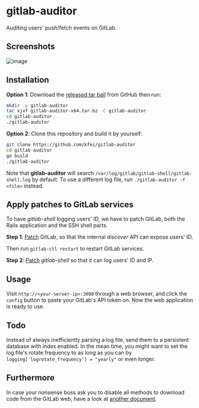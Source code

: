 # gitlab-auditor

Auditing users' push/fetch events on GitLab.

## Screenshots

![image]()

## Installation

**Option 1**: Download the [released tar
ball](https://github.com/kfei/gitlab-auditor/releases) from GitHub then run:

```bash
mkdir -p gitlab-auditor
tar xjvf gitlab-auditor-x64.tar.bz -C gitlab-auditor
cd gitlab-auditor
./gitlab-auditor
```

**Option 2**: Clone this repository and build it by yourself:

```bash
git clone https://github.com/kfei/gitlab-auditor
cd gitlab-auditor
go build
./gitlab-auditor
```

Note that **gitlab-auditor** will search
`/var/log/gitlab/gitlab-shell/gitlab-shell.log` by default. To use a different
log file, run `./gitlab-auditor -f <file>` instead.

## Apply patches to GitLab services

To have *gitlab-shell* logging users' ID, we have to patch GitLab, both the
Rails application and the SSH shell parts.

**Step 1**: [Patch](docs/gitlab-rails.diff?raw=true) GitLab, so that the
internal *discover* API can expose users' ID.

Then run `gitlab-ctl restart` to restart GitLab services.

**Step 2**: [Patch](docs/gitlab-shell.diff?raw=true) *gitlab-shell* so that it
can log users' ID and IP.

## Usage

Visit `http://<your-server-ip>:3000` through a web browser, and click the
`config` button to paste your GitLab's API token on. Now the web application is
ready to use.

## Todo

Instead of always inefficiently parsing a log file, send them to a persistent
database with index enabled. In the mean time, you might want to set the log
file's rotate frequency to as long as you can by
`logging['logrotate_frequency'] = "yearly"` or even longer.

## Furthermore

In case your nonsense boss ask you to disable all methods to download code from
the GitLab web, have a look at [another document](docs/DIRTYPATCH.md).
